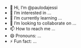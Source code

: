 - 👋 Hi, I’m @paulodajessi
- 👀 I’m interested in ...
- 🌱 I’m currently learning ...
- 💞️ I’m looking to collaborate on ...
- 📫 How to reach me ...
- 😄 Pronouns: ...
- ⚡ Fun fact: ...

<!---https://github.com/
paulodajessi/paulodajessi is a ✨ special ✨ repository because its `README.md` (this file) appears on your GitHub profile.
You can click the Preview link to take a look at your changes.
--->
